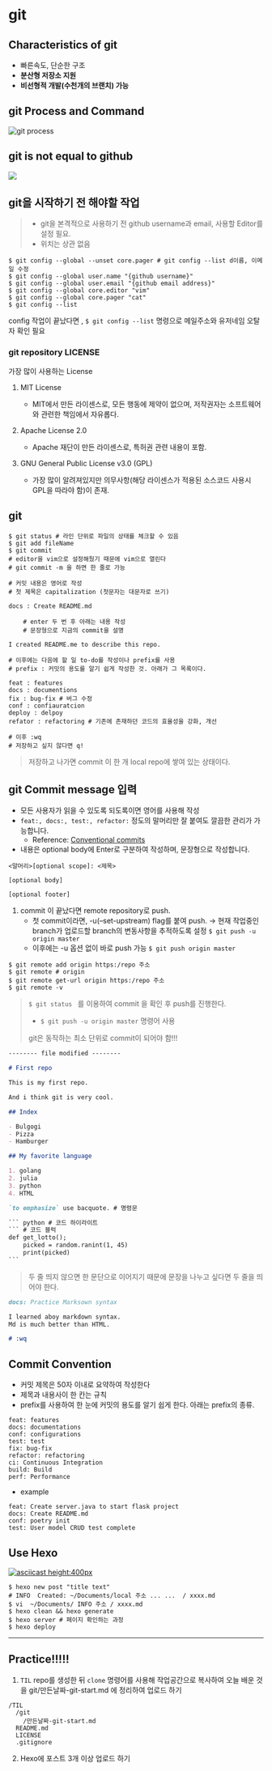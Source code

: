 # git

## Characteristics of git

- 빠른속도, 단순한 구조
- **분산형 저장소 지원** 
- **비선형적 개발(수천개의 브랜치) 가능**



## git Process and Command

![git process](https://camo.githubusercontent.com/6101a2b0f170b0a22db8b1077bfa2c6d7fb172bf/68747470733a2f2f692e737461636b2e696d6775722e636f6d2f4d676156392e706e67)





## git is not equal to github

![](https://camo.githubusercontent.com/2e66f084706a7257430210a85c45191cc4d6876b/687474703a2f2f312e62702e626c6f6773706f742e636f6d2f2d57593259704e72335736672f555936745a41632d4833492f4141414141414141424c592f784a3978337749593856382f73313630302f476974687562322e706e67)





## 

## git을 시작하기 전 해야할 작업

> - git을 본격적으로 사용하기 전 github username과 email, 사용할 Editor를 설정 필요.
> - 위치는 상관 없음

```` shell
$ git config --global --unset core.pager # git config --list d이름, 이메일 수정 
$ git config --global user.name "{github username}"
$ git config --global user.email "{github email address}"
$ git config --global core.editor "vim"
$ git config --global core.pager "cat"
$ git config --list
````

config 작업이 끝났다면 , `$ git config --list`  명령으로 메일주소와 유저네임 오탈자 확인 필요



### git repository LICENSE

가장 많이 사용하는 License 

1. MIT License
   - MIT에서 만든 라이센스로, 모든 행동에 제약이 없으며, 저작권자는 소프트웨어와 관련한 책임에서 자유롭다.
2. Apache License 2.0
   - Apache 재단이 만든 라이센스로, 특허권 관련 내용이 포함.

3. GNU General Public License v3.0 (GPL)
   - 가장 많이 알려져있지만 의무사항(해당 라이센스가 적용된 소스코드 사용시 GPL을 따라야 함)이 존재.



## git 

```` shell
$ git status # 라인 단위로 파일의 상태를 체크할 수 있음
$ git add fileName 
$ git commit
# editor을 vim으로 설정해뒀기 때문에 vim으로 열린다
# git commit -m 을 하면 한 줄로 가능

# 커밋 내용은 영어로 작성
# 첫 제목은 capitalization (첫문자는 대문자로 쓰기)

docs : Create README.md
	
	# enter 두 번 후 아래는 내용 작성
	# 문장형으로 지금의 commit을 설명
	
I created README.me to describe this repo.

# 이후에는 다음에 할 일 to-do를 작성이나 prefix를 사용
# prefix : 커밋의 용도를 알기 쉽게 작성한 것. 아래가 그 목록이다.

feat : features
docs : documentions
fix : bug-fix # 버그 수정
conf : confiauratcion
deploy : delpoy
refator : refactoring # 기존에 존재하던 코드의 효율성을 강화, 개선

# 이후 :wq
# 저장하고 싶지 않다면 q! 

````

>저장하고 나가면 commit 이 한 개 local repo에 쌓여 있는 상태이다.



## git Commit message 입력

- 모든 사용자가 읽을 수 있도록 되도록이면 영어를 사용해 작성
- `feat:, docs:, test:, refactor:` 정도의 말머리만 잘 붙여도 깔끔한 관리가 가능합니다.
  - Reference: [Conventional commits](https://www.conventionalcommits.org/en/v1.0.0-beta.2/)
- 내용은 optional body에 Enter로 구분하여 작성하며, 문장형으로 작성합니다.

```
<말머리>[optional scope]: <제목>

[optional body]

[optional footer]
```

1. commit 이 끝났다면 remote repository로 push.
   - 첫 commit이라면, -u(–set-upstream) flag를 붙여 push. -> 현재 작업중인 branch가 업로드할 branch의 변동사항을 추적하도록 설정
     `$ git push -u origin master`
   - 이후에는 -u 옵션 없이 바로 push 가능
     `$ git push origin master`



```` shell
$ git remote add origin https:/repo 주소
$ git remote # origin
$ git remote get-url origin https:/repo 주소
$ git remote -v
````

> `$ git status ` 를 이용하여 commit 을 확인 후 push를 진행한다.
>
> - `$ git push -u origin master` 명령어 사용 
>
> git은 동작하는 최소 단위로 commit이 되어야 함!!!



```markdown
-------- file modified --------

# First repo

This is my first repo.

And i think git is very cool.

## Index

- Bulgogi
- Pizza
- Hamburger

## My favorite language

1. golang
2. julia
3. python
4. HTML

`to emphasize` use bacquote. # 명령문

​``` python # 코드 하이라이트
​``` # 코드 블럭
def get_lotto();
	picked = random.ranint(1, 45)
	print(picked)
​```

```

> 두 줄 띄지 않으면 한 문단으로 이어지기 때문에 문장을 나누고 싶다면 두 줄을 띄어야 한다. 



````markdown
docs: Practice Marksown syntax

I learned aboy markdown syntax.
Md is much better than HTML.

# :wq
````



## Commit Convention

- 커밋 제목은 50자 이내로 요약하여 작성한다
- 제목과 내용사이 한 칸는 규칙
- prefix를 사용하여 한 눈에 커밋의 용도를 알기 쉽게 한다. 아래는 prefix의 종류.

```shell
feat: features
docs: documentations
conf: configurations
test: test
fix: bug-fix
refactor: refactoring
ci: Continuous Integration
build: Build
perf: Performance
```

- example

```shell
feat: Create server.java to start flask project
docs: Create README.md
conf: poetry init
test: User model CRUD test complete
```



## Use Hexo

[![asciicast height:400px](https://camo.githubusercontent.com/d2eb483b52f6b581a863adae66311ddbd0e52440/68747470733a2f2f61736369696e656d612e6f72672f612f3233333632362e737667)](https://asciinema.org/a/233626)

````shell
$ hexo new post "title text"
# INFO  Created: ~/Documents/local 주소 ... ...  / xxxx.md
$ vi  ~/Documents/ INFO 주소 / xxxx.md
$ hexo clean && hexo generate
$ hexo server # 페이지 확인하는 과정
$ hexo deploy

````



-------------------

## Practice!!!!!

1. `TIL` repo를 생성한 뒤 `clone` 명령어를 사용해 작업공간으로 복사하여 오늘 배운 것을 git/만든날짜-git-start.md 에 정리하여 업로드 하기

```
/TIL
  /git
    /만든날짜-git-start.md
  README.md
  LICENSE
  .gitignore
```

2. Hexo에 포스트 3개 이상 업로드 하기 

